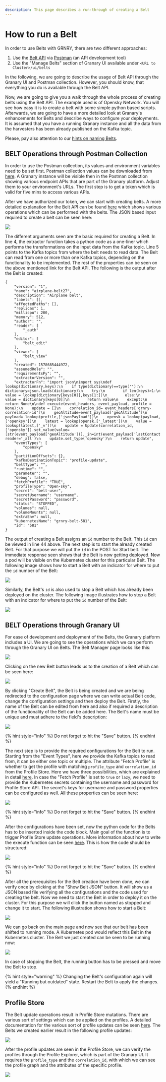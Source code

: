 ```yaml
---
description: This page describes a run-through of creating a Belt
---
```


# How to run a Belt

In order to use Belts with GRNRY, there are two different approaches:

1. Use the [Belt API](../../developer-reference/api-reference/belt-api.md) via [Postman](https://learning.postman.com) (an API development tool)
2. Use the "Manage Belts" section of Granary UI available under `<URL to Cluster>/ui/belts`

In the following, we are going to describe the usage of Belt API through the Granary UI and Postman collection. However, you should know, that everything you do is available through the Belt API.

Now, we are going to give you a walk through the whole process of creating belts using the Belt API. The example used is of Opensky Network. You will see how easy it is to create a belt with some simple python based scripts. Afterwards, we are going to have a more detailed look at Granary's enhancements for Belts and describe ways to configure your deployments. It is assumed that you have a running Granary instance and all the data from the harvesters has been already published on the Kafka topic.

Please, pay also attention to our [hints on naming Belts](best-practices/hints-on-naming-of-belts.md).

## BELT Operations through Postman Collection

In order to use the Postman collection, its values and environment variables need to be set first. Postman collection values can be downloaded from [here](../../developer-reference/api-reference/#postman-collection). A Granary instance will be visible then in the Postman collection showing various endpoint APIs that are part of the Granary platform. Adjust them to your environment's URLs. The first step is to get a token which is valid for five mins to access various APIs.

After we have authorized our token, we can start with creating belts. A more detailed explanation for the Belt API can be found [here](../../developer-reference/api-reference/belt-api.md) which shows various operations which can be performed with the belts. The JSON based input required to create a belt can be seen here:

![](<../../.gitbook/assets/postmancollectioncreatebelt (2).png>)

The different arguments seen are the basic required for creating a Belt. In line 4, the extractor function takes a python code as a one-liner which performs the transformations on the input data from the Kafka topic. Line 5 points to the Kafka topics from where the belt needs to read data. The Belt can read from one or more than one Kafka topics, depending on the functionality to be implemented. The rest of the properties can be seen on the above mentioned link for the Belt API. The following is the output after the Belt is created:

```
{
    "version": "1",
    "name": "airplane-belt27",
    "description": "Airplane belt",
    "labels": [],
    "affectedPaths": [],
    "replicas": 1,
    "millicpu": 200,
    "memory": 512,
    "author": "",
    "reader": [
        "_auth"
    ],
    "editor": [
        "belt_edit"
    ],
    "viewer": [
        "belt_view"
    ],
    "created": 1578685444972,
    "assumedRole": "",
    "requirementsPy": "",
    "extractorVersion": "",
    "extractorFn": "import json\nimport sys\ndef lookup(dictionary,keys):\n    if type(dictionary)==type(''):\n        dictionary=json.loads(dictionary)\n    try:\n        if len(keys)>1:\n            value = lookup(dictionary[keys[0]],keys[1:])\n        else:\n            value = dictionary[keys[0]]\n        return value\n    except:\n        return None\n\ndef execute(event_headers, event_payload, profile = None):\n    update = []\n    correlation_id= event_headers['grnry-correlation-id']\n    geoAltitude=event_payload['geoAltitude']\n    payload= lookup(profile,['jsonPayload'])\n    opensk = lookup(payload,['openksy'])\n    latest = lookup(opensk,['_latest'])\n    value = lookup(latest,['_v'])\n    update = Update(correlation_id, ['opensky']).set_value(value=[str(event_payload['geoAltitude'])],_in=int(event_payload['lastContact']), reader='_all')\n    update.set_type('opensky')\n    return update",
    "eventTypes": [
        "opensky"
    ],
    "partitionOffsets": {},
    "kafkaDestinationTopic": "profile-update",
    "beltType": "",
    "runtime": "",
    "parameter": "",
    "debug": false,
    "fetchProfile": "TRUE",
    "profileType": "Open-sky",
    "secret": "belt-user",
    "secretUsername": "username",
    "secretPassword": "password",
    "status": "STOPPED",
    "volumes": null,
    "volumeMounts": null,
    "extraEnv": null,
    "kubernetesName": "grnry-belt-581",
    "id": "581"
}
```

The output of creating a Belt assigns an `id` number to the Belt. This `id` can be viewed in line 44 above. The next step is to start the already created Belt. For that purpose we will put the `id` in the POST for Start belt. The immediate response seen shows that the Belt is now getting deployed. Now a pod will be visible on the Kubernetes cluster for this particular Belt. The following image shows how to start a Belt with an indicator for where to put the `id` number of the Belt:

![](../../.gitbook/assets/postmancollectionstartbelt.png)

Similarly, the Belt's `id` is also used to stop a Belt which has already been deployed on the cluster. The following image illustrates how to stop a Belt with an indicator for where to put the `id` number of the Belt:

![](<../../.gitbook/assets/postmancollectionstopbelt (2) (1).png>)

## BELT Operations through Granary UI

For ease of development and deployment of the Belts, the Granary platform includes a UI. We are going to see the operations which we can perform through the Granary UI on Belts. The Belt Manager page looks like this:

![](../../.gitbook/assets/grnryui.png)

Clicking on the new Belt button leads us to the creation of a Belt which can be seen here:

![](../../.gitbook/assets/ui\_name.png)

By clicking "Create Belt", the Belt is being created and we are being redirected to the configuration page where we can write actual Belt code, change the configuration settings and then deploy the Belt. Firstly, the name of the Belt can be edited from here and also if required a description of the functionality of the Belt can be added here. The Belt's name must be unique and must adhere to the field's description:

![](<../../.gitbook/assets/ui\_name\_edit (1).png>)

{% hint style="info" %}
Do not forget to hit the "Save" button.
{% endhint %}

The next step is to provide the required configurations for the Belt to run. Starting from the "Event Types", here we provide the Kafka topics to read from, it can be either one topic or multiple. The attribute "Fetch Profile" is whether to get the profile with matching `profile_type` and `correlation_id` from the Profile Store. Here we have three possibilities, which are explained in detail [here](../../developer-reference/dataflow/belt-extractor.md#data-fetching). In case the "Fetch Profile" is set to `true` or `lazy`, we need to provide the Kubernetes secrets containing the username and password for Profile Store API. The secret's keys for username and password properties can be configured as well. All these properties can be seen here:

![](../../.gitbook/assets/ui\_config.png)

{% hint style="info" %}
Do not forget to hit the "Save" button.
{% endhint %}

After the configurations have been set, now the python code for the Belts has to be inserted inside the code block. Main goal of the function is to trigger Profile Store update operations. More information about how to write the execute function can be seen [here](../../developer-reference/dataflow/belt-extractor.md#callback-signature). This is how the code should be structured:

![](../../.gitbook/assets/ui\_code.png)

{% hint style="info" %}
Do not forget to hit the "Save" button.
{% endhint %}

After all the prerequisites for the Belt creation have been done, we can verify once by clicking at the "Show Belt JSON" button. It will show us a JSON based file verifying all the configurations and the code used for creating the belt. Now we need to start the Belt in order to deploy it on the cluster. For this purpose we will click the button named as stopped and change it to start. The following illustration shows how to start a Belt:

![](<../../.gitbook/assets/ui\_startbelt (1).png>)

We can go back on the main page and now see that our belt has been shifted to running mode. A Kubernetes pod would reflect this Belt in the Kubernetes cluster. The Belt we just created can be seen to be running now:

![](../../.gitbook/assets/ui\_beltrunning.png)

In case of stopping the Belt, the running button has to be pressed and move the Belt to stop.

{% hint style="warning" %}
Changing the Belt's configuration again will yield a "Running but outdated" state. Restart the Belt to apply the changes.
{% endhint %}

## Profile Store

The Belt update operations result in Profile Store mutations. There are various sort of settings which can be applied on the profiles. A detailed documentation for the various sort of profile updates can be seen [here](../../developer-reference/dataflow/profile-store/#table-profilestore). The Belts we created earlier result in the following profile updates:

![](<../../.gitbook/assets/profilestore (1).png>)

After the profile updates are seen in the Profile Store, we can verify the profiles through the Profile Explorer, which is part of the Granary UI. It requires the `profile_type` and the `correlation_id`, with which we can see the profile graph and the attributes of the specific profile.

![](../../.gitbook/assets/profileexplorer.png)
